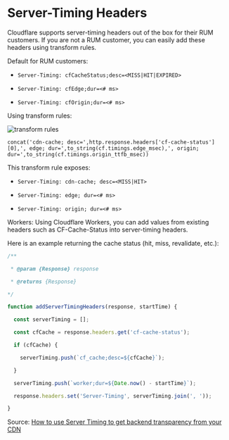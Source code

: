 # Server-Timing Headers

Cloudflare supports server-timing headers out of the box for their RUM
customers. If you are not a RUM customer, you can easily add these headers
using transform rules.

Default for RUM customers:

- `Server-Timing: cfCacheStatus;desc=<MISS|HIT|EXPIRED>`

- `Server-Timing: cfEdge;dur=<# ms>`

- `Server-Timing: cfOrigin;dur=<# ms>`

Using transform rules:

![transform rules](https://cdn.skiddle.id/images/sharex/2025/09/transform-rules.jpeg)

```
concat('cdn-cache; desc=',http.response.headers['cf-cache-status'][0],', edge; dur=',to_string(cf.timings.edge_msec),', origin; dur=',to_string(cf.timings.origin_ttfb_msec))
```

This transform rule exposes:

- `Server-Timing: cdn-cache; desc=<MISS|HIT>`

- `Server-Timing: edge; dur=<# ms>`

- `Server-Timing: origin; dur=<# ms>`


Workers:
Using Cloudflare Workers, you can add values from existing headers such as CF-Cache-Status into server-timing headers. 

Here is an example returning the cache status (hit, miss, revalidate, etc.):

```javascript
/**

 * @param {Response} response

 * @returns {Response}

*/

function addServerTimingHeaders(response, startTime) {

  const serverTiming = [];

  const cfCache = response.headers.get('cf-cache-status');

  if (cfCache) {

    serverTiming.push(`cf_cache;desc=${cfCache}`);

  }

  serverTiming.push(`worker;dur=${Date.now() - startTime}`);

  response.headers.set('Server-Timing', serverTiming.join(', '));

}
```

Source: [How to use Server Timing to get backend transparency from your CDN](https://www.speedcurve.com/blog/server-timing-time-to-first-byte/)